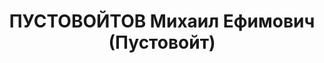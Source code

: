 ---
title: ПУСТОВОЙТОВ Михаил Ефимович (Пустовойт)
description: '1902 р., українець, чл. ВКП(б), освіта вища, начальник прокатного цеху
  Дніпропетровського з-ду ім. Петровського.

  Звинувачений в к/рев. діяльності, розстріляний 29.10.1937 р.

  Реабілітований 30.08.1957 р.'
---